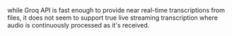 while Groq API is fast enough to provide near real-time transcriptions from files, it does not seem to support true live streaming transcription where audio is continuously processed as it's received.